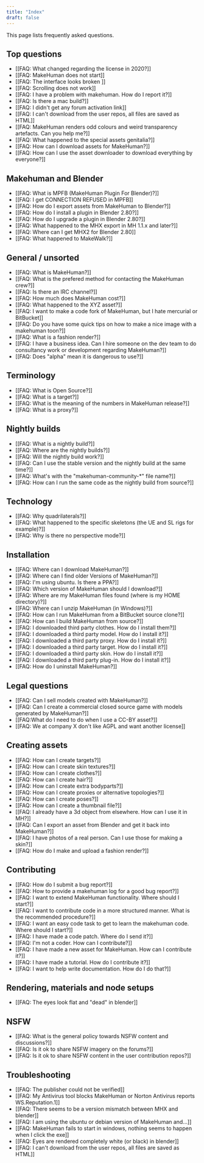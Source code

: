```yaml
---
title: "Index"
draft: false
---
```


This page lists frequently asked questions. 

## Top questions

* [[FAQ: What changed regarding the license in 2020?]]
* [[FAQ: MakeHuman does not start]]
* [[FAQ: The interface looks broken ]]
* [[FAQ: Scrolling does not work]]
* [[FAQ: I have a problem with makehuman. How do I report it?]]
* [[FAQ: Is there a mac build?]]
* [[FAQ: I didn't get any forum activation link]]
* [[FAQ: I can't download from the user repos, all files are saved as HTML]]
* [[FAQ: MakeHuman renders odd colours and weird transparency artefacts. Can you help me?]]
* [[FAQ: What happened to the special assets genitalia?]]
* [[FAQ: How can I download assets for MakeHuman?]]
* [[FAQ: How can I use the asset downloader to download everything by everyone?]]

## Makehuman and Blender

* [[FAQ: What is MPFB (MakeHuman Plugin For Blender)?]]
* [[FAQ: I get CONNECTION REFUSED in MPFB]]
* [[FAQ: How do I export assets from MakeHuman to Blender?]]
* [[FAQ: How do I install a plugin in Blender 2.80?]]
* [[FAQ: How do I upgrade a plugin in Blender 2.80?]]
* [[FAQ: What happened to the MHX export in MH 1.1.x and later?]]
* [[FAQ: Where can I get MHX2 for Blender 2.80]]
* [[FAQ: What happened to MakeWalk?]]

## General / unsorted

* [[FAQ: What is MakeHuman?]]
* [[FAQ: What is the prefered method for contacting the MakeHuman crew?]]
* [[FAQ: Is there an IRC channel?]]
* [[FAQ: How much does MakeHuman cost?]]
* [[FAQ: What happened to the XYZ asset?]]
* [[FAQ: I want to make a code fork of MakeHuman, but I hate mercurial or BitBucket]]
* [[FAQ: Do you have some quick tips on how to make a nice image with a makehuman toon?]]
* [[FAQ: What is a fashion render?]]
* [[FAQ: I have a business idea. Can I hire someone on the dev team to do consultancy work or development regarding MakeHuman?]]
* [[FAQ: Does "alpha" mean it is dangerous to use?]]

## Terminology

* [[FAQ: What is Open Source?]]
* [[FAQ: What is a target?]]
* [[FAQ: What is the meaning of the numbers in MakeHuman release?]]
* [[FAQ: What is a proxy?]]

## Nightly builds

* [[FAQ: What is a nightly build?]]
* [[FAQ: Where are the nightly builds?]]
* [[FAQ: Will the nightly build work?]]
* [[FAQ: Can I use the stable version and the nightly build at the same time?]]
* [[FAQ: What's with the "makehuman-community-*" file name?]]
* [[FAQ: How can I run the same code as the nightly build from source?]]

## Technology 

* [[FAQ: Why quadrilaterals?]]
* [[FAQ: What happened to the specific skeletons (the UE and SL rigs for example)?]]
* [[FAQ: Why is there no perspective mode?]]

## Installation

* [[FAQ: Where can I download MakeHuman?]]
* [[FAQ: Where can I find older Versions of MakeHuman?]]
* [[FAQ: I'm using ubuntu. Is there a PPA?]]
* [[FAQ: Which version of MakeHuman should I download?]]
* [[FAQ: Where are my MakeHuman files found (where is my HOME directory)?]]
* [[FAQ: Where can I unzip MakeHuman (in Windows)?]]
* [[FAQ: How can I run MakeHuman from a BitBucket source clone?]]
* [[FAQ: How can I build MakeHuman from source?]]
* [[FAQ: I downloaded third party clothes. How do I install them?]]
* [[FAQ: I downloaded a third party model. How do I install it?]]
* [[FAQ: I downloaded a third party proxy. How do I install it?]]
* [[FAQ: I downloaded a third party target. How do I install it?]]
* [[FAQ: I downloaded a third party skin. How do I install it?]]
* [[FAQ: I downloaded a third party plug-in. How do I install it?]]
* [[FAQ: How do I uninstall MakeHuman?]]

## Legal questions

* [[FAQ: Can I sell models created with MakeHuman?]]
* [[FAQ: Can I create a commercial closed source game with models generated by MakeHuman?]]
* [[FAQ:What do I need to do when I use a CC-BY asset?]]
* [[FAQ: We at company X don't like AGPL and want another license]]

## Creating assets

* [[FAQ: How can I create targets?]]
* [[FAQ: How can I create skin textures?]]
* [[FAQ: How can I create clothes?]]
* [[FAQ: How can I create hair?]]
* [[FAQ: How can I create extra bodyparts?]]
* [[FAQ: How can I create proxies or alternative topologies?]]
* [[FAQ: How can I create poses?]]
* [[FAQ: How can I create a thumbnail file?]]
* [[FAQ: I already have a 3d object from elsewhere. How can I use it in MH?]]
* [[FAQ: Can I export an asset from Blender and get it back into MakeHuman?]]
* [[FAQ: I have photos of a real person. Can I use those for making a skin?]]
* [[FAQ: How do I make and upload a fashion render?]]

## Contributing

* [[FAQ: How do I submit a bug report?]]
* [[FAQ: How to provide a makehuman log for a good bug report?]]
* [[FAQ: I want to extend MakeHuman functionality. Where should I start?]]
* [[FAQ: I want to contribute code in a more structured manner. What is the recommended procedure?]]
* [[FAQ: I want an easy code task to get to learn the makehuman code. Where should I start?]]
* [[FAQ: I have made a code patch. Where do I send it?]]
* [[FAQ: I'm not a coder. How can I contribute?]]
* [[FAQ: I have made a new asset for MakeHuman. How can I contribute it?]]
* [[FAQ: I have made a tutorial. How do I contribute it?]]
* [[FAQ: I want to help write documentation. How do I do that?]]

## Rendering, materials and node setups
* [[FAQ: The eyes look flat and "dead" in blender]]

## NSFW
* [[FAQ: What is the general policy towards NSFW content and discussions?]]
* [[FAQ: Is it ok to share NSFW imagery on the forums?]]
* [[FAQ: Is it ok to share NSFW content in the user contribution repos?]]

## Troubleshooting 

* [[FAQ: The publisher could not be verified]]
* [[FAQ: My Antivirus tool blocks MakeHuman or Norton Antivirus reports WS.Reputation.1]]
* [[FAQ: There seems to be a version mismatch between MHX and blender]]
* [[FAQ: I am using the ubuntu or debian version of MakeHuman and...]]
* [[FAQ: MakeHuman fails to start in windows, nothing seems to happen when I click the exe]]
* [[FAQ: Eyes are rendered completely white (or black) in blender]]
* [[FAQ: I can't download from the user repos, all files are saved as HTML]]